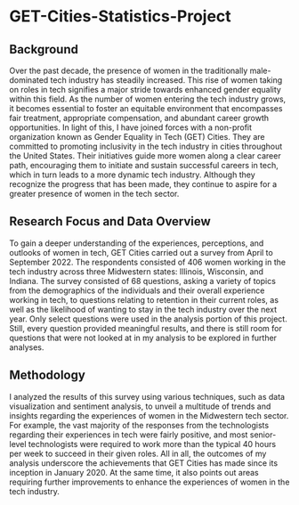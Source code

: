 # GET-Cities-Statistics-Project

## Background

Over the past decade, the presence of women in the traditionally male-dominated 
tech industry has steadily increased. This rise of women taking on roles in tech 
signifies a major stride towards enhanced gender equality within this field. As 
the number of women entering the tech industry grows, it becomes essential to 
foster an equitable environment that encompasses fair treatment, appropriate 
compensation, and abundant career growth opportunities. In light of this, I have 
joined forces with a non-profit organization known as Gender Equality in Tech 
(GET) Cities. They are committed to promoting inclusivity in the tech industry
in cities throughout the United States. Their initiatives guide more women along
a clear career path, encouraging them to initiate and sustain successful careers
in tech, which in turn leads to a more dynamic tech industry. Although they 
recognize the progress that has been made, they continue to aspire for a greater 
presence of women in the tech sector.

## Research Focus and Data Overview

To gain a deeper understanding of the experiences, perceptions, and outlooks of 
women in tech, GET Cities carried out a survey from April to September 2022. The
respondents consisted of 406 women working in the tech industry across three 
Midwestern states: Illinois, Wisconsin, and Indiana. The survey consisted of 68 
questions, asking a variety of topics from the demographics of the individuals and
their overall experience working in tech, to questions relating to retention in their
current roles, as well as the likelihood of wanting to stay in the tech industry over 
the next year. Only select questions were used in the analysis portion of this project.
Still, every question provided meaningful results, and there is still room for questions 
that were not looked at in my analysis to be explored in further analyses.

## Methodology

I analyzed the results of this survey using various techniques, such as data 
visualization and sentiment analysis, to unveil a multitude of trends and insights 
regarding the experiences of women in the Midwestern tech sector. For example, the 
vast majority of the responses from the technologists regarding their experiences
in tech were fairly positive, and most senior-level technologists were required to
work more than the typical 40 hours per week to succeed in their given roles. All in 
all, the outcomes of my analysis underscore the achievements that GET Cities has made 
since its inception in January 2020. At the same time, it also points out areas
requiring further improvements to enhance the experiences of women in the tech industry.
